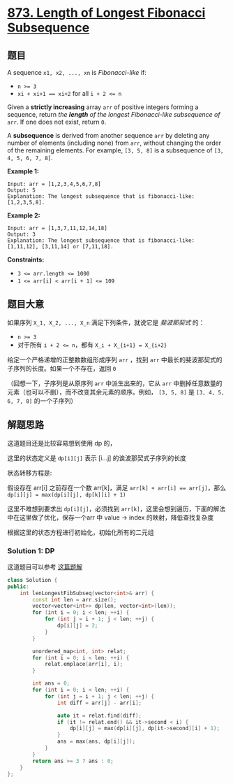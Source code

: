# [873. Length of Longest Fibonacci Subsequence](https://leetcode.cn/problems/length-of-longest-fibonacci-subsequence/)

## 题目

A sequence `x1, x2, ..., xn` is *Fibonacci-like* if:

- `n >= 3`
- `xi + xi+1 == xi+2` for all `i + 2 <= n`

Given a **strictly increasing** array `arr` of positive integers forming a sequence, return *the **length** of the longest Fibonacci-like subsequence of* `arr`. If one does not exist, return `0`.

A **subsequence** is derived from another sequence `arr` by deleting any number of elements (including none) from `arr`, without changing the order of the remaining elements. For example, `[3, 5, 8]` is a subsequence of `[3, 4, 5, 6, 7, 8]`.

 

**Example 1:**

```
Input: arr = [1,2,3,4,5,6,7,8]
Output: 5
Explanation: The longest subsequence that is fibonacci-like: [1,2,3,5,8].
```

**Example 2:**

```
Input: arr = [1,3,7,11,12,14,18]
Output: 3
Explanation: The longest subsequence that is fibonacci-like: [1,11,12], [3,11,14] or [7,11,18].
```

 

**Constraints:**

- `3 <= arr.length <= 1000`
- `1 <= arr[i] < arr[i + 1] <= 109`

## 题目大意

如果序列 `X_1, X_2, ..., X_n` 满足下列条件，就说它是 *斐波那契式* 的：

-  `n >= 3`
-   对于所有 `i + 2 <= n`，都有 `X_i + X_{i+1} = X_{i+2}`

给定一个严格递增的正整数数组形成序列 `arr` ，找到 `arr` 中最长的斐波那契式的子序列的长度。如果一个不存在，返回  `0`

（回想一下，子序列是从原序列 `arr` 中派生出来的，它从 `arr` 中删掉任意数量的元素（也可以不删），而不改变其余元素的顺序。例如， `[3, 5, 8]` 是 `[3, 4, 5, 6, 7, 8]` 的一个子序列）

## 解题思路

这道题目还是比较容易想到使用 dp 的，

这里的状态定义是 `dp[i][j]` 表示 [i...j] 的诶波那契式子序列的长度

状态转移方程是: 

假设存在 arr[i] 之前存在一个数 arr[k]，满足 `arr[k] + arr[i] == arr[j]`，那么 `dp[i][j] = max(dp[i][j], dp[k][i] + 1)`

这里不难想到要求出 `dp[i][j]`，必须找到 `arr[k]`，这里会想到遍历，下面的解法中在这里做了优化，保存一个arr 中 value -> index 的映射，降低查找复杂度

根据这里的状态方程进行初始化，初始化所有的二元组

### Solution 1: DP

这道题目可以参考 [这篇题解](https://leetcode.cn/problems/length-of-longest-fibonacci-subsequence/solution/zhuang-tai-ding-yi-hen-shi-zhong-yao-by-christmas_/)

````c++
class Solution {
public:
    int lenLongestFibSubseq(vector<int>& arr) {
        const int len = arr.size();
        vector<vector<int>> dp(len, vector<int>(len));
        for (int i = 0; i < len; ++i) {
            for (int j = i + 1; j < len; ++j) {
                dp[i][j] = 2;
            }
        }

        unordered_map<int, int> relat;
        for (int i = 0; i < len; ++i) {
            relat.emplace(arr[i], i);
        }

        int ans = 0;
        for (int i = 0; i < len; ++i) {
            for (int j = i + 1; j < len; ++j) {
                int diff = arr[j] - arr[i];

                auto it = relat.find(diff);
                if (it != relat.end() && it->second < i) {
                    dp[i][j] = max(dp[i][j], dp[it->second][i] + 1);
                }
                ans = max(ans, dp[i][j]);
            }
        }
        return ans >= 3 ? ans : 0;
    }
};
````

